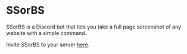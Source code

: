 # SSorBS
SSorBS is a Discord bot that lets you take a full page screenshot of any website with a simple command.

Invite SSorBS to your server [here](https://discord.com/oauth2/authorize?client_id=720935079668613150&scope=bot&permissions=536872960).
